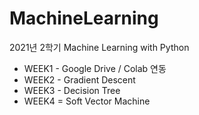 # MachineLearning
2021년 2학기 Machine Learning with Python

- WEEK1 - Google Drive / Colab 연동
- WEEK2 - Gradient Descent
- WEEK3 - Decision Tree
- WEEK4 = Soft Vector Machine
